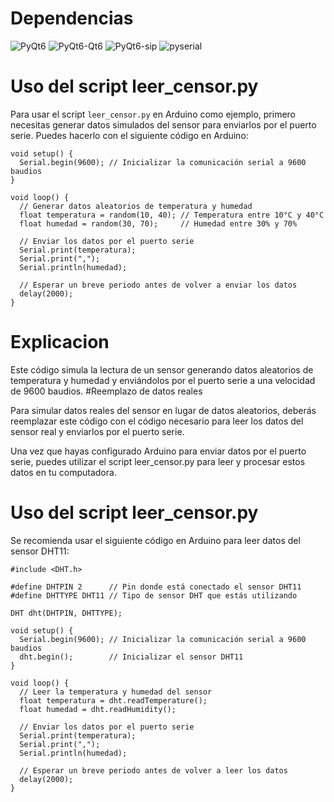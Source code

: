 # Dependencias

![PyQt6](https://img.shields.io/badge/PyQt6-6.7.0-blue)
![PyQt6-Qt6](https://img.shields.io/badge/PyQt6--Qt6-6.7.0-blue)
![PyQt6-sip](https://img.shields.io/badge/PyQt6--sip-13.6.0-blue)
![pyserial](https://img.shields.io/badge/pyserial-3.5-blue)


# Uso del script leer_censor.py

<!-- Introducción -->
Para usar el script `leer_censor.py` en Arduino como ejemplo, primero necesitas generar datos simulados del sensor para enviarlos por el puerto serie. Puedes hacerlo con el siguiente código en Arduino:

    void setup() {
      Serial.begin(9600); // Inicializar la comunicación serial a 9600 baudios
    }
    
    void loop() {
      // Generar datos aleatorios de temperatura y humedad
      float temperatura = random(10, 40); // Temperatura entre 10°C y 40°C
      float humedad = random(30, 70);     // Humedad entre 30% y 70%
    
      // Enviar los datos por el puerto serie
      Serial.print(temperatura);
      Serial.print(",");
      Serial.println(humedad);
    
      // Esperar un breve periodo antes de volver a enviar los datos
      delay(2000);
    }

# Explicacion

Este código simula la lectura de un sensor generando datos aleatorios de temperatura y humedad y enviándolos por el puerto serie a una velocidad de 9600 baudios.
#Reemplazo de datos reales

Para simular datos reales del sensor en lugar de datos aleatorios, deberás reemplazar este código con el código necesario para leer los datos del sensor real y enviarlos por el puerto serie.

Una vez que hayas configurado Arduino para enviar datos por el puerto serie, puedes utilizar el script leer_censor.py para leer y procesar estos datos en tu computadora.
# Uso del script leer_censor.py

<!-- Introducción -->
Se recomienda usar el siguiente código en Arduino para leer datos del sensor DHT11:

    #include <DHT.h>
    
    #define DHTPIN 2      // Pin donde está conectado el sensor DHT11
    #define DHTTYPE DHT11 // Tipo de sensor DHT que estás utilizando
    
    DHT dht(DHTPIN, DHTTYPE);
    
    void setup() {
      Serial.begin(9600); // Inicializar la comunicación serial a 9600 baudios
      dht.begin();        // Inicializar el sensor DHT11
    }
    
    void loop() {
      // Leer la temperatura y humedad del sensor
      float temperatura = dht.readTemperature();
      float humedad = dht.readHumidity();
    
      // Enviar los datos por el puerto serie
      Serial.print(temperatura);
      Serial.print(",");
      Serial.println(humedad);
    
      // Esperar un breve periodo antes de volver a leer los datos
      delay(2000);
    }
    
